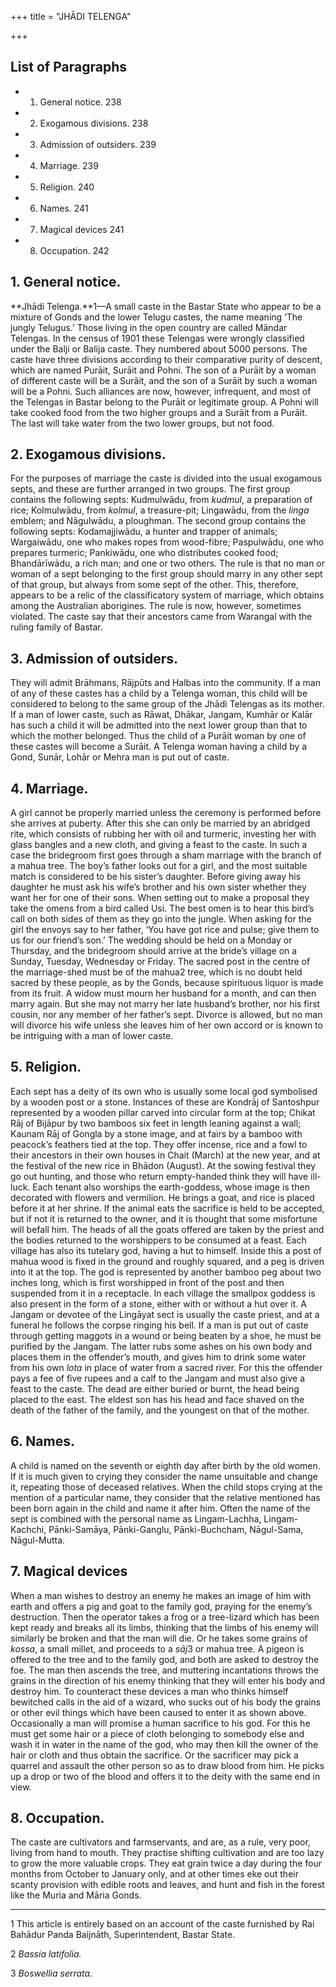+++
title = "JHĀDI TELENGA"

+++

## List of Paragraphs

+ 1. General notice. 238 
+ 2. Exogamous divisions. 238 
+ 3. Admission of outsiders. 239 
+ 4. Marriage. 239 
+ 5. Religion. 240 
+ 6. Names. 241 
+ 7. Magical devices 241 
+ 8. Occupation. 242 



## 1. General notice.



**Jhādi Telenga.**1—A small caste in the Bastar State who appear to be a mixture of Gonds and the lower Telugu castes, the name meaning ‘The jungly Telugus.’ Those living in the open country are called Māndar Telengas. In the census of 1901 these Telengas were wrongly classified under the Balji or Balija caste. They numbered about 5000 persons. The caste have three divisions according to their comparative purity of descent, which are named Purāit, Surāit and Pohni. The son of a Purāit by a woman of different caste will be a Surāit, and the son of a Surāit by such a woman will be a Pohni. Such alliances are now, however, infrequent, and most of the Telengas in Bastar belong to the Purāit or legitimate group. A Pohni will take cooked food from the two higher groups and a Surāit from a Purāit. The last will take water from the two lower groups, but not food.





## 2. Exogamous divisions.



For the purposes of marriage the caste is divided into the usual exogamous septs, and these are further arranged in two groups. The first group contains the following septs: Kudmulwādu, from *kudmul*, a preparation of rice; Kolmulwādu, from *kolmul*, a treasure-pit; Lingawādu, from the *linga* emblem; and Nāgulwādu, a ploughman. The second group contains the following septs: Kodamajjiwādu, a hunter and trapper of animals; Wargaiwādu, one who makes ropes from wood-fibre; Paspulwādu, one who prepares turmeric; Pankiwādu, one who distributes cooked food; Bhandārīwādu, a rich man; and one or two others. The rule is that no man or woman of a sept belonging to the first group should marry in any other sept of that group, but always from some sept of the other. This, therefore, appears to be a relic of the classificatory system of marriage, which obtains among the Australian aborigines. The rule is now, however, sometimes violated. The caste say that their ancestors came from Warangal with the ruling family of Bastar.





## 3. Admission of outsiders.



They will admit Brāhmans, Rājpūts and Halbas into the community. If a man of any of these castes has a child by a Telenga woman, this child will be considered to belong to the same group of the Jhādi Telengas as its mother. If a man of lower caste, such as Rāwat, Dhākar, Jangam, Kumhār or Kalār has such a child it will be admitted into the next lower group than that to which the mother belonged. Thus the child of a Purāit woman by one of these castes will become a Surāit. A Telenga woman having a child by a Gond, Sunār, Lohār or Mehra man is put out of caste.





## 4. Marriage.



A girl cannot be properly married unless the ceremony is performed before she arrives at puberty. After this she can only be married by an abridged rite, which consists of rubbing her with oil and turmeric, investing her with glass bangles and a new cloth, and giving a feast to the caste. In such a case the bridegroom first goes through a sham marriage with the branch of a mahua tree. The boy’s father looks out for a girl, and the most suitable match is considered to be his sister’s daughter. Before giving away his daughter he must ask his wife’s brother and his own sister whether they want her for one of their sons. When setting out to make a proposal they take the omens from a bird called Usi. The best omen is to hear this bird’s call on both sides of them as they go into the jungle. When asking for the girl the envoys say to her father, ‘You have got rice and pulse; give them to us for our friend’s son.’ The wedding should be held on a Monday or Thursday, and the bridegroom should arrive at the bride’s village on a Sunday, Tuesday, Wednesday or Friday. The sacred post in the centre of the marriage-shed must be of the mahua2 tree, which is no doubt held sacred by these people, as by the Gonds, because spirituous liquor is made from its fruit. A widow must mourn her husband for a month, and can then marry again. But she may not marry her late husband’s brother, nor his first cousin, nor any member of her father’s sept. Divorce is allowed, but no man will divorce his wife unless she leaves him of her own accord or is known to be intriguing with a man of lower caste.





## 5. Religion.



Each sept has a deity of its own who is usually some local god symbolised by a wooden post or a stone. Instances of these are Kondrāj of Santoshpur represented by a wooden pillar carved into circular form at the top; Chikat Rāj of Bijāpur by two bamboos six feet in length leaning against a wall; Kaunam Rāj of Gongla by a stone image, and at fairs by a bamboo with peacock’s feathers tied at the top. They offer incense, rice and a fowl to their ancestors in their own houses in Chait \(March\) at the new year, and at the festival of the new rice in Bhādon \(August\). At the sowing festival they go out hunting, and those who return empty-handed think they will have ill-luck. Each tenant also worships the earth-goddess, whose image is then decorated with flowers and vermilion. He brings a goat, and rice is placed before it at her shrine. If the animal eats the sacrifice is held to be accepted, but if not it is returned to the owner, and it is thought that some misfortune will befall him. The heads of all the goats offered are taken by the priest and the bodies returned to the worshippers to be consumed at a feast. Each village has also its tutelary god, having a hut to himself. Inside this a post of mahua wood is fixed in the ground and roughly squared, and a peg is driven into it at the top. The god is represented by another bamboo peg about two inches long, which is first worshipped in front of the post and then suspended from it in a receptacle. In each village the smallpox goddess is also present in the form of a stone, either with or without a hut over it. A Jangam or devotee of the Lingāyat sect is usually the caste priest, and at a funeral he follows the corpse ringing his bell. If a man is put out of caste through getting maggots in a wound or being beaten by a shoe, he must be purified by the Jangam. The latter rubs some ashes on his own body and places them in the offender’s mouth, and gives him to drink some water from his own *lota* in place of water from a sacred river. For this the offender pays a fee of five rupees and a calf to the Jangam and must also give a feast to the caste. The dead are either buried or burnt, the head being placed to the east. The eldest son has his head and face shaved on the death of the father of the family, and the youngest on that of the mother.





## 6. Names.



A child is named on the seventh or eighth day after birth by the old women. If it is much given to crying they consider the name unsuitable and change it, repeating those of deceased relatives. When the child stops crying at the mention of a particular name, they consider that the relative mentioned has been born again in the child and name it after him. Often the name of the sept is combined with the personal name as Lingam-Lachha, Lingam-Kachchi, Pānki-Samāya, Pānki-Ganglu, Pānki-Buchcham, Nāgul-Sama, Nāgul-Mutta.





## 7. Magical devices



When a man wishes to destroy an enemy he makes an image of him with earth and offers a pig and goat to the family god, praying for the enemy’s destruction. Then the operator takes a frog or a tree-lizard which has been kept ready and breaks all its limbs, thinking that the limbs of his enemy will similarly be broken and that the man will die. Or he takes some grains of *kossa*, a small millet, and proceeds to a *sāj*3 or mahua tree. A pigeon is offered to the tree and to the family god, and both are asked to destroy the foe. The man then ascends the tree, and muttering incantations throws the grains in the direction of his enemy thinking that they will enter his body and destroy him. To counteract these devices a man who thinks himself bewitched calls in the aid of a wizard, who sucks out of his body the grains or other evil things which have been caused to enter it as shown above. Occasionally a man will promise a human sacrifice to his god. For this he must get some hair or a piece of cloth belonging to somebody else and wash it in water in the name of the god, who may then kill the owner of the hair or cloth and thus obtain the sacrifice. Or the sacrificer may pick a quarrel and assault the other person so as to draw blood from him. He picks up a drop or two of the blood and offers it to the deity with the same end in view.





## 8. Occupation.



The caste are cultivators and farmservants, and are, as a rule, very poor, living from hand to mouth. They practise shifting cultivation and are too lazy to grow the more valuable crops. They eat grain twice a day during the four months from October to January only, and at other times eke out their scanty provision with edible roots and leaves, and hunt and fish in the forest like the Muria and Māria Gonds. 





* * *

1 This article is entirely based on an account of the caste furnished by Rai Bahādur Panda Baijnāth, Superintendent, Bastar State.

2 *Bassia latifolia.*

3 *Boswellia serrata.*




